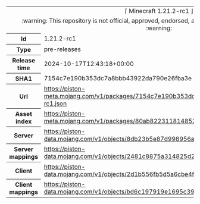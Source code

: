 <html><table>
<tr><td colspan="2" align="center"><img width="0" height="0"><br/>⌈ Minecraft 1.21.2-rc1 ⌋<br/><img width="0" height="0"></td></tr>
<tr><td colspan="2" align="center"><img width="0" height="0"><br/>
:warning: This repository is not official, approved, endorsed, associated or connected with Mojang :warning:
<br/><img width="0" height="0"></td></tr>
<tr><th>Id</th><td>1.21.2-rc1</td></tr>
<tr><th>Type</th><td>pre-releases</td></tr>
<tr><th>Release time</th><td>2024-10-17T12:43:18+00:00</td></tr>
<tr><th>SHA1</th><td>7154c7e190b353dc7a8bbb43922da790e26fba3e</td></tr>
<tr><th>Url</th><td><a href="https://piston-meta.mojang.com/v1/packages/7154c7e190b353dc7a8bbb43922da790e26fba3e/1.21.2-rc1.json">https://piston-meta.mojang.com/v1/packages/7154c7e190b353dc7a8bbb43922da790e26fba3e/1.21.2-rc1.json</a></td></tr>
<tr><th>Asset index</th><td><a href="https://piston-meta.mojang.com/v1/packages/80ab8223118148523b970428790d747fa6b1d168/18.json">https://piston-meta.mojang.com/v1/packages/80ab8223118148523b970428790d747fa6b1d168/18.json</a></td></tr>
<tr><th>Server</th><td><a href="https://piston-data.mojang.com/v1/objects/8db23b5e87d998956ac5b9a5d94d1b4db4b9ea44/server.jar">https://piston-data.mojang.com/v1/objects/8db23b5e87d998956ac5b9a5d94d1b4db4b9ea44/server.jar</a></td></tr>
<tr><th>Server mappings</th><td><a href="https://piston-data.mojang.com/v1/objects/2481c8875a314825d2257c050f3afb847a2cbbf0/server.txt">https://piston-data.mojang.com/v1/objects/2481c8875a314825d2257c050f3afb847a2cbbf0/server.txt</a></td></tr>
<tr><th>Client</th><td><a href="https://piston-data.mojang.com/v1/objects/2d1b556fb5d5a6cbe4f2e249e66e6d5496847a71/client.jar">https://piston-data.mojang.com/v1/objects/2d1b556fb5d5a6cbe4f2e249e66e6d5496847a71/client.jar</a></td></tr>
<tr><th>Client mappings</th><td><a href="https://piston-data.mojang.com/v1/objects/bd6c197919e1695c3948d6258bdd8769735dc881/client.txt">https://piston-data.mojang.com/v1/objects/bd6c197919e1695c3948d6258bdd8769735dc881/client.txt</a></td></tr>
</table></html>